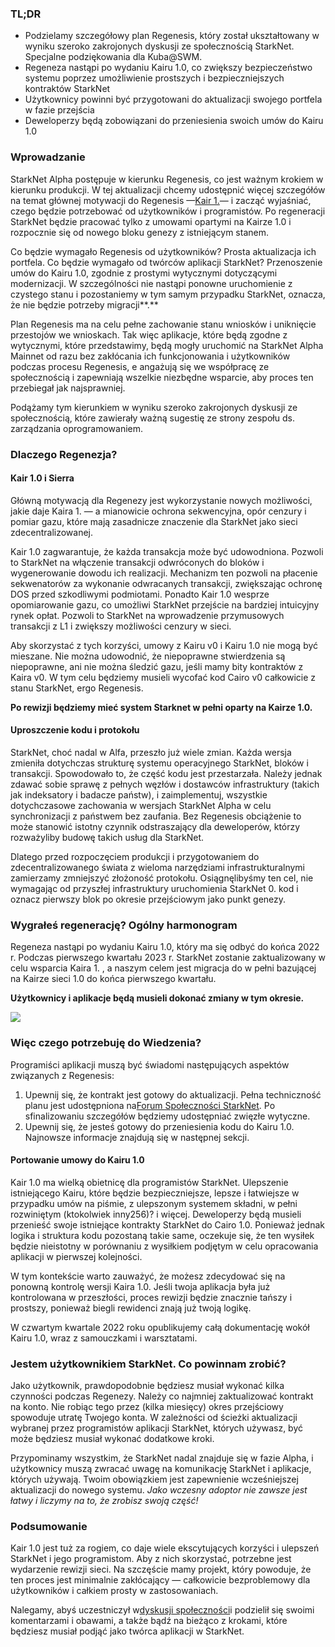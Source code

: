 ### TL;DR

* Podzielamy szczegółowy plan Regenesis, który został ukształtowany w wyniku szeroko zakrojonych dyskusji ze społecznością StarkNet. Specjalne podziękowania dla Kuba@SWM.
* Regeneza nastąpi po wydaniu Kairu 1.0, co zwiększy bezpieczeństwo systemu poprzez umożliwienie prostszych i bezpieczniejszych kontraktów StarkNet
* Użytkownicy powinni być przygotowani do aktualizacji swojego portfela w fazie przejścia
* Deweloperzy będą zobowiązani do przeniesienia swoich umów do Kairu 1.0

### Wprowadzanie

StarkNet Alpha postępuje w kierunku Regenesis, co jest ważnym krokiem w kierunku produkcji. W tej aktualizacji chcemy udostępnić więcej szczegółów na temat głównej motywacji do Regenesis —[Kair 1.](https://medium.com/starkware/cairo-1-0-aa96eefb19a0)— i zacząć wyjaśniać, czego będzie potrzebować od użytkowników i programistów. Po regeneracji StarkNet będzie pracować tylko z umowami opartymi na Kairze 1.0 i rozpocznie się od nowego bloku genezy z istniejącym stanem.

Co będzie wymagało Regenesis od użytkowników? Prosta aktualizacja ich portfela. Co będzie wymagało od twórców aplikacji StarkNet? Przenoszenie umów do Kairu 1.0, zgodnie z prostymi wytycznymi dotyczącymi modernizacji. W szczególności nie nastąpi ponowne uruchomienie z czystego stanu i pozostaniemy w tym samym przypadku StarkNet, oznacza, że nie będzie potrzeby migracji**.**

Plan Regenesis ma na celu pełne zachowanie stanu wniosków i uniknięcie przestojów we wnioskach. Tak więc aplikacje, które będą zgodne z wytycznymi, które przedstawimy, będą mogły uruchomić na StarkNet Alpha Mainnet od razu bez zakłócania ich funkcjonowania i użytkowników podczas procesu Regenesis, e angażują się we współpracę ze społecznością i zapewniają wszelkie niezbędne wsparcie, aby proces ten przebiegał jak najsprawniej.

Podążamy tym kierunkiem w wyniku szeroko zakrojonych dyskusji ze społecznością, które zawierały ważną sugestię ze strony zespołu ds. zarządzania oprogramowaniem.

### Dlaczego Regenezja?

#### Kair 1.0 i Sierra

Główną motywacją dla Regenezy jest wykorzystanie nowych możliwości, jakie daje Kaira 1. — a mianowicie ochrona sekwencyjna, opór cenzury i pomiar gazu, które mają zasadnicze znaczenie dla StarkNet jako sieci zdecentralizowanej.

Kair 1.0 zagwarantuje, że każda transakcja może być udowodniona. Pozwoli to StarkNet na włączenie transakcji odwróconych do bloków i wygenerowanie dowodu ich realizacji. Mechanizm ten pozwoli na płacenie sekwenatorów za wykonanie odwracanych transakcji, zwiększając ochronę DOS przed szkodliwymi podmiotami. Ponadto Kair 1.0 wesprze opomiarowanie gazu, co umożliwi StarkNet przejście na bardziej intuicyjny rynek opłat. Pozwoli to StarkNet na wprowadzenie przymusowych transakcji z L1 i zwiększy możliwości cenzury w sieci.

Aby skorzystać z tych korzyści, umowy z Kairu v0 i Kairu 1.0 nie mogą być mieszane. Nie można udowodnić, że niepoprawne stwierdzenia są niepoprawne, ani nie można śledzić gazu, jeśli mamy bity kontraktów z Kaira v0. W tym celu będziemy musieli wycofać kod Cairo v0 całkowicie z stanu StarkNet, ergo Regenesis.

**Po rewizji będziemy mieć system Starknet w pełni oparty na Kairze 1.0.**

#### Uproszczenie kodu i protokołu

StarkNet, choć nadal w Alfa, przeszło już wiele zmian. Każda wersja zmieniła dotychczas strukturę systemu operacyjnego StarkNet, bloków i transakcji. Spowodowało to, że część kodu jest przestarzała. Należy jednak zdawać sobie sprawę z pełnych węzłów i dostawców infrastruktury (takich jak indeksatory i badacze państw), i zaimplementuj, wszystkie dotychczasowe zachowania w wersjach StarkNet Alpha w celu synchronizacji z państwem bez zaufania. Bez Regenesis obciążenie to może stanowić istotny czynnik odstraszający dla deweloperów, którzy rozważyliby budowę takich usług dla StarkNet.

Dlatego przed rozpoczęciem produkcji i przygotowaniem do zdecentralizowanego świata z wieloma narzędziami infrastrukturalnymi zamierzamy zmniejszyć złożoność protokołu. Osiągnęlibyśmy ten cel, nie wymagając od przyszłej infrastruktury uruchomienia StarkNet 0. kod i oznacz pierwszy blok po okresie przejściowym jako punkt genezy.

### Wygrałeś regenerację? Ogólny harmonogram

Regeneza nastąpi po wydaniu Kairu 1.0, który ma się odbyć do końca 2022 r. Podczas pierwszego kwartału 2023 r. StarkNet zostanie zaktualizowany w celu wsparcia Kaira 1. , a naszym celem jest migracja do w pełni bazującej na Kairze sieci 1.0 do końca pierwszego kwartału.

**Użytkownicy i aplikacje będą musieli dokonać zmiany w tym okresie.**

![](/assets/1_ef85shzd2uudwex-cy8wdg-1.png)

### Więc czego potrzebuję do Wiedzenia?

Programiści aplikacji muszą być świadomi następujących aspektów związanych z Regenesis:

1. Upewnij się, że kontrakt jest gotowy do aktualizacji. Pełna techniczność planu jest udostępniona na[Forum Społeczności StarkNet](https://community.starknet.io/t/regenesis-state-migration-current-suggestion/2080). Po sfinalizowaniu szczegółów będziemy udostępniać zwięzłe wytyczne.
2. Upewnij się, że jesteś gotowy do przeniesienia kodu do Kairu 1.0. Najnowsze informacje znajdują się w następnej sekcji.

#### Portowanie umowy do Kairu 1.0

Kair 1.0 ma wielką obietnicę dla programistów StarkNet. Ulepszenie istniejącego Kairu, które będzie bezpieczniejsze, lepsze i łatwiejsze w przypadku umów na piśmie, z ulepszonym systemem składni, w pełni rozwiniętym (ktokolwiek inny256)? i więcej. Deweloperzy będą musieli przenieść swoje istniejące kontrakty StarkNet do Cairo 1.0. Ponieważ jednak logika i struktura kodu pozostaną takie same, oczekuje się, że ten wysiłek będzie nieistotny w porównaniu z wysiłkiem podjętym w celu opracowania aplikacji w pierwszej kolejności.

W tym kontekście warto zauważyć, że możesz zdecydować się na ponowną kontrolę wersji Kaira 1.0. Jeśli twoja aplikacja była już kontrolowana w przeszłości, proces rewizji będzie znacznie tańszy i prostszy, ponieważ biegli rewidenci znają już twoją logikę.

W czwartym kwartale 2022 roku opublikujemy całą dokumentację wokół Kairu 1.0, wraz z samouczkami i warsztatami.

### Jestem użytkownikiem StarkNet. Co powinnam zrobić?

Jako użytkownik, prawdopodobnie będziesz musiał wykonać kilka czynności podczas Regenezy. Należy co najmniej zaktualizować kontrakt na konto. Nie robiąc tego przez (kilka miesięcy) okres przejściowy spowoduje utratę Twojego konta. W zależności od ścieżki aktualizacji wybranej przez programistów aplikacji StarkNet, których używasz, być może będziesz musiał wykonać dodatkowe kroki.

Przypominamy wszystkim, że StarkNet nadal znajduje się w fazie Alpha, i użytkownicy muszą zwracać uwagę na komunikację StarkNet i aplikacje, których używają. Twoim obowiązkiem jest zapewnienie wcześniejszej aktualizacji do nowego systemu. *Jako wczesny adoptor nie zawsze jest łatwy i liczymy na to, że zrobisz swoją część!*

### Podsumowanie

Kair 1.0 jest tuż za rogiem, co daje wiele ekscytujących korzyści i ulepszeń StarkNet i jego programistom. Aby z nich skorzystać, potrzebne jest wydarzenie rewizji sieci. Na szczęście mamy projekt, który powoduje, że ten proces jest minimalnie zakłócający — całkowicie bezproblemowy dla użytkowników i całkiem prosty w zastosowaniach.

Nalegamy, abyś uczestniczył w[dyskusji społeczności](https://community.starknet.io/t/regenesis-state-migration-current-suggestion/2080)i podzielił się swoimi komentarzami i obawami, a także bądź na bieżąco z krokami, które będziesz musiał podjąć jako twórca aplikacji w StarkNet.